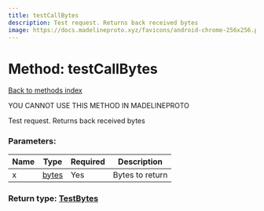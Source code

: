 ```yaml
---
title: testCallBytes
description: Test request. Returns back received bytes
image: https://docs.madelineproto.xyz/favicons/android-chrome-256x256.png
---
```

# Method: testCallBytes  
[Back to methods index](index.md)


YOU CANNOT USE THIS METHOD IN MADELINEPROTO


Test request. Returns back received bytes

### Parameters:

| Name     |    Type       | Required | Description |
|----------|---------------|----------|-------------|
|x|[bytes](../types/bytes.md) | Yes|Bytes to return|


### Return type: [TestBytes](../types/TestBytes.md)

